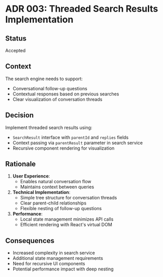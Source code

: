 # ADR 003: Threaded Search Results Implementation

## Status
Accepted

## Context
The search engine needs to support:
- Conversational follow-up questions
- Contextual responses based on previous searches
- Clear visualization of conversation threads

## Decision
Implement threaded search results using:
- `SearchResult` interface with `parentId` and `replies` fields
- Context passing via `parentResult` parameter in search service
- Recursive component rendering for visualization

## Rationale
1. **User Experience**:
   - Enables natural conversation flow
   - Maintains context between queries
2. **Technical Implementation**:
   - Simple tree structure for conversation threads
   - Clear parent-child relationships
   - Flexible nesting of follow-up questions
3. **Performance**:
   - Local state management minimizes API calls
   - Efficient rendering with React's virtual DOM

## Consequences
- Increased complexity in search service
- Additional state management requirements
- Need for recursive UI components
- Potential performance impact with deep nesting
